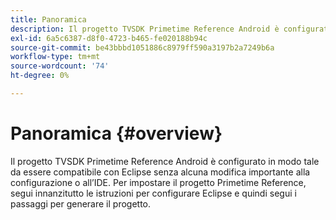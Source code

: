 ```yaml
---
title: Panoramica
description: Il progetto TVSDK Primetime Reference Android è configurato in modo tale da essere compatibile con Eclipse senza alcuna modifica importante alla configurazione o all’IDE.
exl-id: 6a5c6387-d8f0-4723-b465-fe020188b94c
source-git-commit: be43bbbd1051886c8979ff590a3197b2a7249b6a
workflow-type: tm+mt
source-wordcount: '74'
ht-degree: 0%

---
```


# Panoramica {#overview}

Il progetto TVSDK Primetime Reference Android è configurato in modo tale da essere compatibile con Eclipse senza alcuna modifica importante alla configurazione o all’IDE. Per impostare il progetto Primetime Reference, segui innanzitutto le istruzioni per configurare Eclipse e quindi segui i passaggi per generare il progetto.
